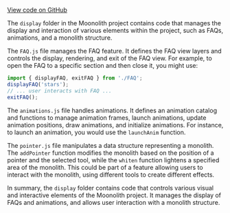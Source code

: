 [View code on GitHub](https://github.com/LaGuerrePiece/moonolith/tree/master/.autodoc/docs/json/src/display)

The `display` folder in the Moonolith project contains code that manages the display and interaction of various elements within the project, such as FAQs, animations, and a monolith structure.

The `FAQ.js` file manages the FAQ feature. It defines the FAQ view layers and controls the display, rendering, and exit of the FAQ view. For example, to open the FAQ to a specific section and then close it, you might use:

```javascript
import { displayFAQ, exitFAQ } from './FAQ';
displayFAQ('stars');
// ... user interacts with FAQ ...
exitFAQ();
```

The `animations.js` file handles animations. It defines an animation catalog and functions to manage animation frames, launch animations, update animation positions, draw animations, and initialize animations. For instance, to launch an animation, you would use the `launchAnim` function.

The `pointer.js` file manipulates a data structure representing a monolith. The `addPointer` function modifies the monolith based on the position of a pointer and the selected tool, while the `whiten` function lightens a specified area of the monolith. This could be part of a feature allowing users to interact with the monolith, using different tools to create different effects.

In summary, the `display` folder contains code that controls various visual and interactive elements of the Moonolith project. It manages the display of FAQs and animations, and allows user interaction with a monolith structure.
